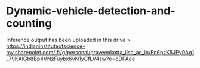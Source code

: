 # Dynamic-vehicle-detection-and-counting

Inference output has been uploaded in this drive >
https://indianinstituteofscience-my.sharepoint.com/:f:/g/personal/praveenkotta_iisc_ac_in/En6pzK5JPy9Ag1_79KAlGb8Bp4VNzFuybx6vN1yCfLV4sw?e=oDPAee
